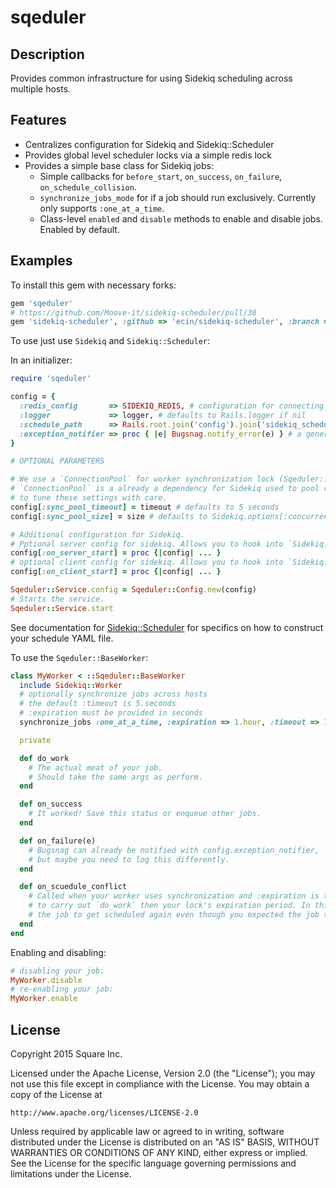 # sqeduler

## Description

Provides common infrastructure for using Sidekiq scheduling across multiple hosts.

## Features

* Centralizes configuration for Sidekiq and Sidekiq::Scheduler
* Provides global level scheduler locks via a simple redis lock
* Provides a simple base class for Sidekiq jobs:
  * Simple callbacks for `before_start`, `on_success`, `on_failure`, `on_schedule_collision`.
  * `synchronize_jobs_mode` for if a job should run exclusively. Currently only supports `:one_at_a_time`.
  * Class-level `enabled` and `disable` methods to enable and disable jobs. Enabled by default.

## Examples

To install this gem with necessary forks:

```ruby
gem 'sqeduler'
# https://github.com/Moove-it/sidekiq-scheduler/pull/38
gem 'sidekiq-scheduler', :github => 'ecin/sidekiq-scheduler', :branch => 'ecin/redis-lock'
```

To use just use `Sidekiq` and `Sidekiq::Scheduler`:

In an initializer:

```ruby
require 'sqeduler'

config = {
  :redis_config       => SIDEKIQ_REDIS, # configuration for connecting to redis client
  :logger             => logger, # defaults to Rails.logger if nil
  :schedule_path      => Rails.root.join('config').join('sidekiq_schedule.yml'),
  :exception_notifier => proc { |e| Bugsnag.notify_error(e) } # a general exception reporter, we like Bugsnag
}

# OPTIONAL PARAMETERS

# We use a `ConnectionPool` for worker synchronization lock (Sqeduler::BaseWorker.synchronize_jobs).
# `ConnectionPool` is a already a dependency for Sidekiq used to pool redis connections, it's important
# to tune these settings with care.
config[:sync_pool_timeout] = timeout # defaults to 5 seconds
config[:sync_pool_size] = size # defaults to Sidekiq.options[:concurrency] + 1

# Additional configuration for Sidekiq.
# Pptional server config for sidekiq. Allows you to hook into `Sidekiq.configure_server`
config[:on_server_start] = proc {|config| ... }
# optional client config for sidekiq. Allows you to hook into `Sidekiq.configure_client`
config[:on_client_start] = proc {|config| ... }

Sqeduler::Service.config = Sqeduler::Config.new(config)
# Starts the service.
Sqeduler::Service.start
```

See documentation for [Sidekiq::Scheduler](https://github.com/Moove-it/sidekiq-scheduler#scheduled-jobs-recurring-jobs)
for specifics on how to construct your schedule YAML file.

To use the `Sqeduler::BaseWorker`:

```ruby
class MyWorker < ::Sqeduler::BaseWorker
  include Sidekiq::Worker
  # optionally synchronize jobs across hosts
  # the default :timeout is 5.seconds
  # :expiration must be provided in seconds
  synchronize_jobs :one_at_a_time, :expiration => 1.hour, :timeout => 1.second

  private

  def do_work
    # The actual meat of your job.
    # Should take the same args as perform.
  end

  def on_success
    # It worked! Save this status or enqueue other jobs.
  end

  def on_failure(e)
    # Bugsnag can already be notified with config.exception_notifier,
    # but maybe you need to log this differently.
  end

  def on_scuedule_conflict
    # Called when your worker uses synchronization and :expiration is too low, i.e. it took longer
    # to carry out `do_work` then your lock's expiration period. In this situation, it's possible for
    # the job to get scheduled again even though you expected the job to run exclusively.
  end
end
```

Enabling and disabling:

```ruby
# disabling your job:
MyWorker.disable
# re-enabling your job:
MyWorker.enable
```


## License

Copyright 2015 Square Inc.

Licensed under the Apache License, Version 2.0 (the "License");
you may not use this file except in compliance with the License.
You may obtain a copy of the License at

    http://www.apache.org/licenses/LICENSE-2.0

Unless required by applicable law or agreed to in writing, software
distributed under the License is distributed on an "AS IS" BASIS,
WITHOUT WARRANTIES OR CONDITIONS OF ANY KIND, either express or implied.
See the License for the specific language governing permissions and
limitations under the License.


